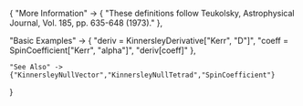 {
  "More Information" -> {
      "These definitions follow Teukolsky, Astrophysical Journal, Vol. 185, pp. 635-648 (1973)."
  },

  "Basic Examples" -> {
    "deriv = KinnersleyDerivative[\"Kerr\", \"D\"]",
    "coeff = SpinCoefficient[\"Kerr\", \"alpha\"]",
    "deriv[coeff]"
    },

    "See Also" ->
    {"KinnersleyNullVector","KinnersleyNullTetrad","SpinCoefficient"}

}
